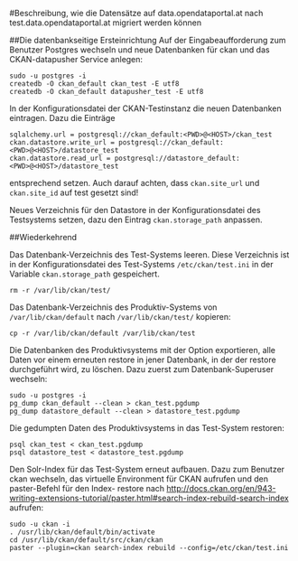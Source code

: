 #Beschreibung, wie die Datensätze auf data.opendataportal.at nach test.data.opendataportal.at migriert werden können

##Die datenbankseitige Ersteinrichtung
Auf der Eingabeaufforderung zum Benutzer Postgres wechseln und neue Datenbanken
für ckan und das CKAN-datapusher Service anlegen:

    sudo -u postgres -i
    createdb -O ckan_default ckan_test -E utf8
    createdb -O ckan_default datapusher_test -E utf8

In der Konfigurationsdatei der CKAN-Testinstanz die neuen Datenbanken eintragen.
Dazu die Einträge

    sqlalchemy.url = postgresql://ckan_default:<PWD>@<HOST>/ckan_test
    ckan.datastore.write_url = postgresql://ckan_default:<PWD>@<HOST>/datastore_test
    ckan.datastore.read_url = postgresql://datastore_default:<PWD>@<HOST>/datastore_test

entsprechend setzen. Auch darauf achten, dass `ckan.site_url` und `ckan.site_id`
auf test gesetzt sind!

Neues Verzeichnis für den Datastore in der Konfigurationsdatei des Testsystems
setzen, dazu den Eintrag `ckan.storage_path` anpassen.

##Wiederkehrend

Das Datenbank-Verzeichnis des Test-Systems leeren. Diese Verzeichnis ist in der
Konfigurationsdatei des Test-Systems `/etc/ckan/test.ini` in der Variable
`ckan.storage_path` gespeichert.

    rm -r /var/lib/ckan/test/

Das Datenbank-Verzeichnis des Produktiv-Systems von `/var/lib/ckan/default` nach `/var/lib/ckan/test/`
kopieren:

    cp -r /var/lib/ckan/default /var/lib/ckan/test

Die Datenbanken des Produktivsystems mit der Option exportieren, alle Daten vor
einem erneuten restore in jener Datenbank, in der der restore durchgeführt wird,
zu löschen. Dazu zuerst zum Datenbank-Superuser wechseln:

    sudo -u postgres -i
    pg_dump ckan_default --clean > ckan_test.pgdump
    pg_dump datastore_default --clean > datastore_test.pgdump

Die gedumpten Daten des Produktivsystems in das Test-System restoren:

    psql ckan_test < ckan_test.pgdump
    psql datastore_test < datastore_test.pgdump

Den Solr-Index für das Test-System erneut aufbauen. Dazu zum Benutzer ckan wechseln,
das virtuelle Environment für CKAN aufrufen und den paster-Befehl für den Index-
restore nach http://docs.ckan.org/en/943-writing-extensions-tutorial/paster.html#search-index-rebuild-search-index
aufrufen:

    sudo -u ckan -i
    . /usr/lib/ckan/default/bin/activate
    cd /usr/lib/ckan/default/src/ckan/ckan
    paster --plugin=ckan search-index rebuild --config=/etc/ckan/test.ini
